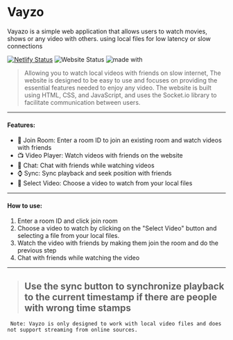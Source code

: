# Vayzo
Vayazo is a simple web application that allows users to watch movies, shows or any video with others. using local files for low latency or slow connections 

[![Netlify Status](https://api.netlify.com/api/v1/badges/25ae29d4-26c2-4ec2-9f8e-5a5b13cfabae/deploy-status)](https://app.netlify.com/sites/vayzo/deploys)
![Website Status](https://img.shields.io/website-up-down-green-red/https/vayzo.netlify.app.svg)
![made with](https://img.shields.io/badge/made%20with-html%20-red)

> Allowing you to watch local videos with friends on slow internet, The website is designed to be easy to use and focuses on providing the essential features needed to enjoy any video. The website is built using HTML, CSS, and JavaScript, and uses the Socket.io library to facilitate communication between users.

----------------------------------------------------------
#### Features:

- :door: Join Room: Enter a room ID to join an existing room and watch videos with friends
- :tv: Video Player: Watch videos with friends on the website
- :busts_in_silhouette: Chat: Chat with friends while watching videos
- :watch: Sync: Sync playback and seek position with friends
- :open_file_folder: Select Video: Choose a video to watch from your local files

----------------------------------------------------------
#### How to use:

1. Enter a room ID and click join room
2. Choose a video to watch by clicking on the "Select Video" button and selecting a file from your local files.
3. Watch the video with friends by making them join the room and do the previous step
4. Chat with friends while watching the video

----------------------------------------------------------

> ## Use the sync button to synchronize playback to the current timestamp if there are people with wrong time stamps

``` Note: Vayzo is only designed to work with local video files and does not support streaming from online sources.```
